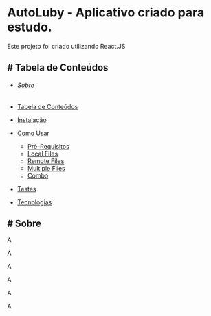 # AutoLuby - Aplicativo criado para estudo.

Este projeto foi criado utilizando React.JS

## # Tabela de Conteúdos

- ###### [Sobre](#Sobre)

- [Tabela de Conteúdos](#-tabela-de-conteúdos)

- [Instalação](#instalacao)

- [Como Usar](#como-usar)

  - [Pré-Requisitos](#pre-requisitos)
  - [Local Files](#local-files)
  - [Remote Files](#remote-files)
  - [Multiple Files](#multiple-files)
  - [Combo](#combo)

- [Testes](#testes)

- [Tecnologias](#tecnologias)

## # Sobre

<p>A</p>

<p>A</p>

<p>A</p>

<p>A</p>

<p>A</p>

<p>A</p>



### 
